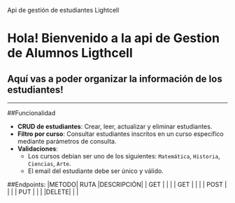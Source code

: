 Api de gestión de estudiantes Lightcell

# Hola! Bienvenido a la api de Gestion de Alumnos Ligthcell

## Aquí vas a poder organizar la información de los estudiantes!

---
##Funcionalidad
- **CRUD de estudiantes**: Crear, leer, actualizar y eliminar estudiantes.
- **Filtro por curso**: Consultar estudiantes inscritos en un curso específico mediante parámetros de consulta.
- **Validaciones**:
  - Los cursos debian ser uno de los siguientes: `Matemática`, `Historia`, `Ciencias`, `Arte`.
  - El email del estudiante debe ser único y válido.

##Endpoints:
|METODO| RUTA |DESCRIPCIÓN|
| GET  |      |           |
| GET  |      |           |
| POST |      |           |
| PUT  |      |           |
|DELETE|      |           |
